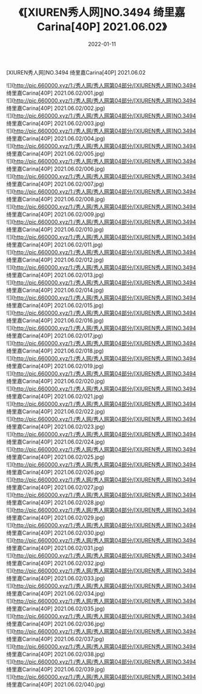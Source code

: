 ﻿---
layout: post
title:  《[XIUREN秀人网]NO.3494 绮里嘉Carina[40P] 2021.06.02》
date:   2022-01-11
img: http://pic.660000.xyz/1:/秀人网/秀人网第04部分/[XIUREN秀人网]NO.3494 绮里嘉Carina[40P] 2021.06.02/000.jpg
categories: [美女, 清纯, 唯美]
---

[XIUREN秀人网]NO.3494 绮里嘉Carina[40P] 2021.06.02

 ![](http://pic.660000.xyz/1:/秀人网/秀人网第04部分/[XIUREN秀人网]NO.3494 绮里嘉Carina[40P] 2021.06.02/001.jpg) <br>![](http://pic.660000.xyz/1:/秀人网/秀人网第04部分/[XIUREN秀人网]NO.3494 绮里嘉Carina[40P] 2021.06.02/002.jpg) <br>![](http://pic.660000.xyz/1:/秀人网/秀人网第04部分/[XIUREN秀人网]NO.3494 绮里嘉Carina[40P] 2021.06.02/003.jpg) <br>![](http://pic.660000.xyz/1:/秀人网/秀人网第04部分/[XIUREN秀人网]NO.3494 绮里嘉Carina[40P] 2021.06.02/004.jpg) <br>![](http://pic.660000.xyz/1:/秀人网/秀人网第04部分/[XIUREN秀人网]NO.3494 绮里嘉Carina[40P] 2021.06.02/005.jpg) <br>![](http://pic.660000.xyz/1:/秀人网/秀人网第04部分/[XIUREN秀人网]NO.3494 绮里嘉Carina[40P] 2021.06.02/006.jpg) <br>![](http://pic.660000.xyz/1:/秀人网/秀人网第04部分/[XIUREN秀人网]NO.3494 绮里嘉Carina[40P] 2021.06.02/007.jpg) <br>![](http://pic.660000.xyz/1:/秀人网/秀人网第04部分/[XIUREN秀人网]NO.3494 绮里嘉Carina[40P] 2021.06.02/008.jpg) <br>![](http://pic.660000.xyz/1:/秀人网/秀人网第04部分/[XIUREN秀人网]NO.3494 绮里嘉Carina[40P] 2021.06.02/009.jpg) <br>![](http://pic.660000.xyz/1:/秀人网/秀人网第04部分/[XIUREN秀人网]NO.3494 绮里嘉Carina[40P] 2021.06.02/010.jpg) <br>![](http://pic.660000.xyz/1:/秀人网/秀人网第04部分/[XIUREN秀人网]NO.3494 绮里嘉Carina[40P] 2021.06.02/011.jpg) <br>![](http://pic.660000.xyz/1:/秀人网/秀人网第04部分/[XIUREN秀人网]NO.3494 绮里嘉Carina[40P] 2021.06.02/012.jpg) <br>![](http://pic.660000.xyz/1:/秀人网/秀人网第04部分/[XIUREN秀人网]NO.3494 绮里嘉Carina[40P] 2021.06.02/013.jpg) <br>![](http://pic.660000.xyz/1:/秀人网/秀人网第04部分/[XIUREN秀人网]NO.3494 绮里嘉Carina[40P] 2021.06.02/014.jpg) <br>![](http://pic.660000.xyz/1:/秀人网/秀人网第04部分/[XIUREN秀人网]NO.3494 绮里嘉Carina[40P] 2021.06.02/015.jpg) <br>![](http://pic.660000.xyz/1:/秀人网/秀人网第04部分/[XIUREN秀人网]NO.3494 绮里嘉Carina[40P] 2021.06.02/016.jpg) <br>![](http://pic.660000.xyz/1:/秀人网/秀人网第04部分/[XIUREN秀人网]NO.3494 绮里嘉Carina[40P] 2021.06.02/017.jpg) <br>![](http://pic.660000.xyz/1:/秀人网/秀人网第04部分/[XIUREN秀人网]NO.3494 绮里嘉Carina[40P] 2021.06.02/018.jpg) <br>![](http://pic.660000.xyz/1:/秀人网/秀人网第04部分/[XIUREN秀人网]NO.3494 绮里嘉Carina[40P] 2021.06.02/019.jpg) <br>![](http://pic.660000.xyz/1:/秀人网/秀人网第04部分/[XIUREN秀人网]NO.3494 绮里嘉Carina[40P] 2021.06.02/020.jpg) <br>![](http://pic.660000.xyz/1:/秀人网/秀人网第04部分/[XIUREN秀人网]NO.3494 绮里嘉Carina[40P] 2021.06.02/021.jpg) <br>![](http://pic.660000.xyz/1:/秀人网/秀人网第04部分/[XIUREN秀人网]NO.3494 绮里嘉Carina[40P] 2021.06.02/022.jpg) <br>![](http://pic.660000.xyz/1:/秀人网/秀人网第04部分/[XIUREN秀人网]NO.3494 绮里嘉Carina[40P] 2021.06.02/023.jpg) <br>![](http://pic.660000.xyz/1:/秀人网/秀人网第04部分/[XIUREN秀人网]NO.3494 绮里嘉Carina[40P] 2021.06.02/024.jpg) <br>![](http://pic.660000.xyz/1:/秀人网/秀人网第04部分/[XIUREN秀人网]NO.3494 绮里嘉Carina[40P] 2021.06.02/025.jpg) <br>![](http://pic.660000.xyz/1:/秀人网/秀人网第04部分/[XIUREN秀人网]NO.3494 绮里嘉Carina[40P] 2021.06.02/026.jpg) <br>![](http://pic.660000.xyz/1:/秀人网/秀人网第04部分/[XIUREN秀人网]NO.3494 绮里嘉Carina[40P] 2021.06.02/027.jpg) <br>![](http://pic.660000.xyz/1:/秀人网/秀人网第04部分/[XIUREN秀人网]NO.3494 绮里嘉Carina[40P] 2021.06.02/028.jpg) <br>![](http://pic.660000.xyz/1:/秀人网/秀人网第04部分/[XIUREN秀人网]NO.3494 绮里嘉Carina[40P] 2021.06.02/029.jpg) <br>![](http://pic.660000.xyz/1:/秀人网/秀人网第04部分/[XIUREN秀人网]NO.3494 绮里嘉Carina[40P] 2021.06.02/030.jpg) <br>![](http://pic.660000.xyz/1:/秀人网/秀人网第04部分/[XIUREN秀人网]NO.3494 绮里嘉Carina[40P] 2021.06.02/031.jpg) <br>![](http://pic.660000.xyz/1:/秀人网/秀人网第04部分/[XIUREN秀人网]NO.3494 绮里嘉Carina[40P] 2021.06.02/032.jpg) <br>![](http://pic.660000.xyz/1:/秀人网/秀人网第04部分/[XIUREN秀人网]NO.3494 绮里嘉Carina[40P] 2021.06.02/033.jpg) <br>![](http://pic.660000.xyz/1:/秀人网/秀人网第04部分/[XIUREN秀人网]NO.3494 绮里嘉Carina[40P] 2021.06.02/034.jpg) <br>![](http://pic.660000.xyz/1:/秀人网/秀人网第04部分/[XIUREN秀人网]NO.3494 绮里嘉Carina[40P] 2021.06.02/035.jpg) <br>![](http://pic.660000.xyz/1:/秀人网/秀人网第04部分/[XIUREN秀人网]NO.3494 绮里嘉Carina[40P] 2021.06.02/036.jpg) <br>![](http://pic.660000.xyz/1:/秀人网/秀人网第04部分/[XIUREN秀人网]NO.3494 绮里嘉Carina[40P] 2021.06.02/037.jpg) <br>![](http://pic.660000.xyz/1:/秀人网/秀人网第04部分/[XIUREN秀人网]NO.3494 绮里嘉Carina[40P] 2021.06.02/038.jpg) <br>![](http://pic.660000.xyz/1:/秀人网/秀人网第04部分/[XIUREN秀人网]NO.3494 绮里嘉Carina[40P] 2021.06.02/039.jpg) <br>![](http://pic.660000.xyz/1:/秀人网/秀人网第04部分/[XIUREN秀人网]NO.3494 绮里嘉Carina[40P] 2021.06.02/040.jpg) <br>